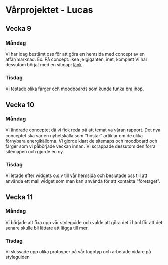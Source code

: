 # Vårprojektet - Lucas

## Vecka 9

### Måndag
Vi har idag bestämt oss för att göra en hemsida med concept av en affär/marknad.
Ex. På concept: Ikea ,elgiganten, inet, komplett
Vi har dessutom börjat med en sitmap: [länk](https://stenungsundskommun-my.sharepoint.com/:u:/g/personal/lucas_christiansson05_skola_stenungsund_se/ERQtxjenUvhPozKAPsfYO1oBE4Ev9CqUredrZ0PPf_cPmA?e=cF7ux6)

### Tisdag
Vi testade olika färger och moodboards som kunde funka bra ihop.

## Vecka 10

### Måndag
Vi ändrade conceptet då vi fick reda på att temat va våran rapport. Det nya conceptet ska var en nyhetskälla som "hostar" artiklar om de olika förnybara energikällorna.
Vi gjorde klart de sitemaps och moodboard och färger som vi påbörjade veckan innan.
Vi scrappade dessutom den förra sitemapen och gjorde en ny.

### Tisdag
Vi letade efter widgets o.s.v till vår hemsida och beslutade oss till att använda ett mail widget som man kan använda för att kontakta "företaget".

## Vecka 11

### Måndag
Vi började att fixa upp vår styleguide och valde att göra det i html för att det senare skulle bli lättare att lägga till mer.

### Tisdag
Vi skissade upp olika protoyper på vår logotyp och arbetade vidare på styleguiden

